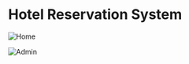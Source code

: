 # Hotel Reservation System

![Home](https://github.com/user-attachments/assets/add6e7a9-6de4-4fd6-9410-109cbcd804ad)


![Admin](https://github.com/user-attachments/assets/03ab8f17-5b7c-4033-bb92-33026b55e0a5)
